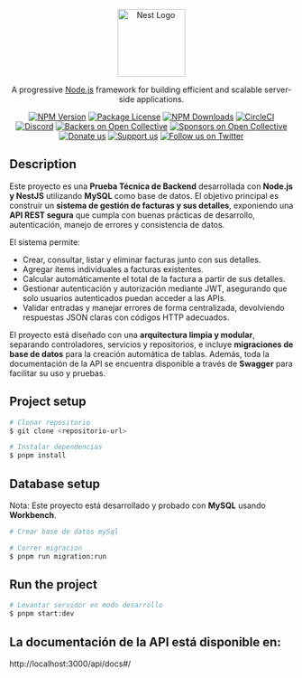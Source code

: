 <p align="center">
  <a href="http://nestjs.com/" target="blank"><img src="https://nestjs.com/img/logo-small.svg" width="120" alt="Nest Logo" /></a>
</p>

[circleci-image]: https://img.shields.io/circleci/build/github/nestjs/nest/master?token=abc123def456
[circleci-url]: https://circleci.com/gh/nestjs/nest

  <p align="center">A progressive <a href="http://nodejs.org" target="_blank">Node.js</a> framework for building efficient and scalable server-side applications.</p>
    <p align="center">
<a href="https://www.npmjs.com/~nestjscore" target="_blank"><img src="https://img.shields.io/npm/v/@nestjs/core.svg" alt="NPM Version" /></a>
<a href="https://www.npmjs.com/~nestjscore" target="_blank"><img src="https://img.shields.io/npm/l/@nestjs/core.svg" alt="Package License" /></a>
<a href="https://www.npmjs.com/~nestjscore" target="_blank"><img src="https://img.shields.io/npm/dm/@nestjs/common.svg" alt="NPM Downloads" /></a>
<a href="https://circleci.com/gh/nestjs/nest" target="_blank"><img src="https://img.shields.io/circleci/build/github/nestjs/nest/master" alt="CircleCI" /></a>
<a href="https://discord.gg/G7Qnnhy" target="_blank"><img src="https://img.shields.io/badge/discord-online-brightgreen.svg" alt="Discord"/></a>
<a href="https://opencollective.com/nest#backer" target="_blank"><img src="https://opencollective.com/nest/backers/badge.svg" alt="Backers on Open Collective" /></a>
<a href="https://opencollective.com/nest#sponsor" target="_blank"><img src="https://opencollective.com/nest/sponsors/badge.svg" alt="Sponsors on Open Collective" /></a>
  <a href="https://paypal.me/kamilmysliwiec" target="_blank"><img src="https://img.shields.io/badge/Donate-PayPal-ff3f59.svg" alt="Donate us"/></a>
    <a href="https://opencollective.com/nest#sponsor"  target="_blank"><img src="https://img.shields.io/badge/Support%20us-Open%20Collective-41B883.svg" alt="Support us"></a>
  <a href="https://twitter.com/nestframework" target="_blank"><img src="https://img.shields.io/twitter/follow/nestframework.svg?style=social&label=Follow" alt="Follow us on Twitter"></a>
</p>
  <!--[![Backers on Open Collective](https://opencollective.com/nest/backers/badge.svg)](https://opencollective.com/nest#backer)
  [![Sponsors on Open Collective](https://opencollective.com/nest/sponsors/badge.svg)](https://opencollective.com/nest#sponsor)-->

## Description

Este proyecto es una **Prueba Técnica de Backend** desarrollada con **Node.js y NestJS** utilizando **MySQL** como base de datos. El objetivo principal es construir un **sistema de gestión de facturas y sus detalles**, exponiendo una **API REST segura** que cumpla con buenas prácticas de desarrollo, autenticación, manejo de errores y consistencia de datos.

El sistema permite:

- Crear, consultar, listar y eliminar facturas junto con sus detalles.
- Agregar ítems individuales a facturas existentes.
- Calcular automáticamente el total de la factura a partir de sus detalles.
- Gestionar autenticación y autorización mediante JWT, asegurando que solo usuarios autenticados puedan acceder a las APIs.
- Validar entradas y manejar errores de forma centralizada, devolviendo respuestas JSON claras con códigos HTTP adecuados.

El proyecto está diseñado con una **arquitectura limpia y modular**, separando controladores, servicios y repositorios, e incluye **migraciones de base de datos** para la creación automática de tablas. Además, toda la documentación de la API se encuentra disponible a través de **Swagger** para facilitar su uso y pruebas.


## Project setup

```bash
# Clonar repositorio
$ git clone <repositorio-url>

# Instalar dependencias
$ pnpm install
```

## Database setup
Nota: Este proyecto está desarrollado y probado con **MySQL** usando **Workbench**.
```bash
# Crear base de datos mySql
```

```bash
# Correr migracion
$ pnpm run migration:run
```

## Run the project
```bash
# Levantar servidor en modo desarrollo
$ pnpm start:dev
```
## La documentación de la API está disponible en:
http://localhost:3000/api/docs#/


